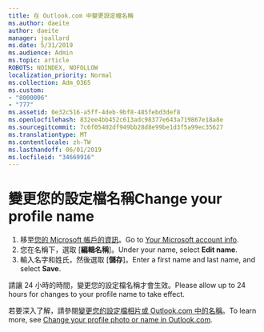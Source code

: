 ```yaml
---
title: 在 Outlook.com 中變更設定檔名稱
ms.author: daeite
author: daeite
manager: joallard
ms.date: 5/31/2019
ms.audience: Admin
ms.topic: article
ROBOTS: NOINDEX, NOFOLLOW
localization_priority: Normal
ms.collection: Adm_O365
ms.custom:
- "8000006"
- "777"
ms.assetid: 0e32c516-a5ff-4deb-9bf8-485febd3def8
ms.openlocfilehash: 832ee4bb452c613adc98377e643a719867e18a8e
ms.sourcegitcommit: 7c6f05402df949bb28d8e99be1d3f5a99ec35627
ms.translationtype: MT
ms.contentlocale: zh-TW
ms.lasthandoff: 06/01/2019
ms.locfileid: "34669916"
---
```

# <a name="change-your-profile-name"></a><span data-ttu-id="d0146-102">變更您的設定檔名稱</span><span class="sxs-lookup"><span data-stu-id="d0146-102">Change your profile name</span></span>

1. <span data-ttu-id="d0146-103">移至[您的 Microsoft 帳戶的資訊](https://go.microsoft.com/fwlink/p/?linkid=860841)。</span><span class="sxs-lookup"><span data-stu-id="d0146-103">Go to [Your Microsoft account info](https://go.microsoft.com/fwlink/p/?linkid=860841).</span></span>
2. <span data-ttu-id="d0146-104">您在名稱下，選取 [**編輯名稱**]。</span><span class="sxs-lookup"><span data-stu-id="d0146-104">Under your name, select **Edit name**.</span></span>
3. <span data-ttu-id="d0146-105">輸入名字和姓氏，然後選取 [**儲存**]。</span><span class="sxs-lookup"><span data-stu-id="d0146-105">Enter a first name and last name, and select **Save**.</span></span>

<span data-ttu-id="d0146-106">請讓 24 小時的時間，變更您的設定檔名稱才會生效。</span><span class="sxs-lookup"><span data-stu-id="d0146-106">Please allow up to 24 hours for changes to your profile name to take effect.</span></span>
  
<span data-ttu-id="d0146-107">若要深入了解，請參閱[變更您的設定檔相片或 Outlook.com 中的名稱](https://go.microsoft.com/fwlink/?linkid=873110)。</span><span class="sxs-lookup"><span data-stu-id="d0146-107">To learn more, see [Change your profile photo or name in Outlook.com](https://go.microsoft.com/fwlink/?linkid=873110).</span></span>